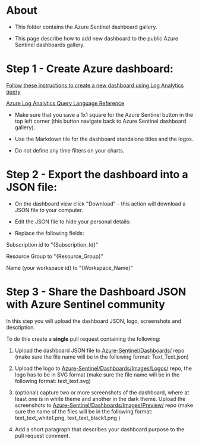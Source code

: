 
# About

* This folder contains the Azure Sentinel dashboard gallery.

* This page describe how to add new dashboard to the public Azure Sentinel dashboards gallery.

# Step 1 - Create Azure dashboard:

[Follow these instructions to create a new dashboard using Log Analytics query]([https://docs.microsoft.com/azure/azure-monitor/learn/tutorial-app-dashboards#add-analytics-query](https://docs.microsoft.com/azure/azure-monitor/learn/tutorial-app-dashboards#add-analytics-query))

[Azure Log Analytics Query Language Reference]([https://docs-analytics-eus.azurewebsites.net/index.html](https://docs-analytics-eus.azurewebsites.net/index.html))

* Make sure that you save a 1x1 square for the Azure Sentinel button in the top left corner (this button navigate back to Azure Sentinel dashboard gallery).

* Use the Markdown tile for the dashboard standalone titles and the logos.

* Do not define any time filters on your charts.



# Step 2 - Export the dashboard into a JSON file:

* On the dashboard view click "Download" - this action will download a JSON file to your computer.

* Edit the JSON file to hide your personal details:

* Replace the following fields:

Subscription id to "{Subscription_Id}"

Resource Group to "{Resource_Group}"

Name (your workspace id) to "{Workspace_Name}"

# Step 3 - Share the Dashboard JSON with Azure Sentinel community

In this step you will upload the dashboard JSON, logo, screenshots and desctiption.

To do this create a **single** pull request containing the following:

1. Upload the dashboard JSON file to [Azure-Sentinel/Dashboards/]([https://github.com/Azure/Azure-Sentinel/tree/master/Dashboards](https://github.com/Azure/Azure-Sentinel/tree/master/Dashboards)) repo (make sure the file name will be in the following format: Text_Text.json)

2. Upload the logo to [Azure-Sentinel/Dashboards/Images/Logos/]([https://github.com/Azure/Azure-Sentinel/tree/master/Dashboards/Images/Logos](https://github.com/Azure/Azure-Sentinel/tree/master/Dashboards/Images/Logos)) repo, the logo has to be in SVG format (make sure the file name will be in the following format: text_text.svg)

3. (optional) capture two or more screenshots of the dashboard, where at least one is in white theme and another in the dark theme. Upload the screenshots to [Azure-Sentinel/Dashboards/Images/Preview/]([https://github.com/Azure/Azure-Sentinel/tree/master/Dashboards/Images/Preview](https://github.com/Azure/Azure-Sentinel/tree/master/Dashboards/Images/Preview)) repo (make sure the name of the files will be in the following format: text_text_white1.png, text_text_black1.png )

4. Add a short paragraph that describes your dashboard purpose to the pull request comment.
